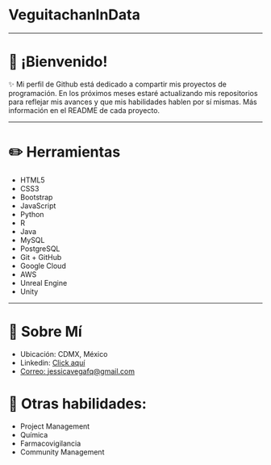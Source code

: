 # VeguitachanInData

---

# 🌟 ¡Bienvenido! 

✨ Mi perfil de Github está dedicado a compartir mis proyectos de programación. En los próximos meses estaré actualizando mis repositorios para reflejar mis avances y que mis habilidades hablen por sí mismas. Más información en el README de cada proyecto. 

---

# ✏️ Herramientas
* HTML5
* CSS3
* Bootstrap
* JavaScript
* Python
* R
* Java
* MySQL
* PostgreSQL
* Git + GitHub
* Google Cloud
* AWS
* Unreal Engine
* Unity

---

# 📍 Sobre Mí
* Ubicación: CDMX, México
* Linkedin: <a href="https://www.linkedin.com/in/quimivm/?locale=en_US">Click aquí 
* Correo: jessicavegafq@gmail.com

# 🔎 Otras habilidades: 
* Project Management
* Química
* Farmacovigilancia
* Community Management
